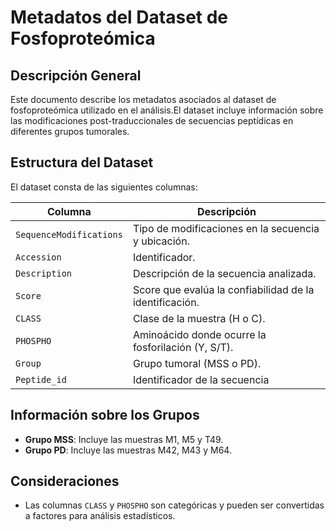 
# Metadatos del Dataset de Fosfoproteómica

## Descripción General
Este documento describe los metadatos asociados al dataset de fosfoproteómica utilizado en 
el análisis.El dataset incluye información sobre las modificaciones post-traduccionales de 
secuencias peptídicas en diferentes grupos tumorales.

## Estructura del Dataset
El dataset consta de las siguientes columnas:

| Columna                   | Descripción                                               |
|---------------------------|-----------------------------------------------------------|
| `SequenceModifications`   | Tipo de modificaciones en la secuencia y ubicación.       |
| `Accession`               | Identificador.                                            |
| `Description`             | Descripción de la secuencia analizada.                    |
| `Score`                   | Score que evalúa la confiabilidad de la identificación.   |
| `CLASS`                   | Clase de la muestra (H o C).                              |
| `PHOSPHO`                 | Aminoácido donde ocurre la fosforilación (Y, S/T).        |
| `Group`                   | Grupo tumoral (MSS o PD).                                 |
| `Peptide_id`              | Identificador de la secuencia                             |


## Información sobre los Grupos
- **Grupo MSS**: Incluye las muestras M1, M5 y T49.
- **Grupo PD**: Incluye las muestras M42, M43 y M64.

## Consideraciones
- Las columnas `CLASS` y `PHOSPHO` son categóricas y pueden ser convertidas a factores para 
análisis estadísticos.

